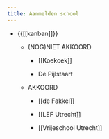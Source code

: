 ```yaml
---
title: Aanmelden school
---
```


- {{[[kanban]]}}
	 - (NOG)NIET AKKOORD
		 - [[Koekoek]]

		 - De Pijlstaart

	 - AKKOORD
		 - [[de Fakkel]]

		 - [[LEF Utrecht]]

		 - [[Vrijeschool Utrecht]]
